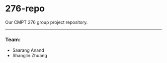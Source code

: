 # 276-repo
Our CMPT 276 group project repository.

---

### Team:

- Saarang Anand
- Shanglin Zhuang
